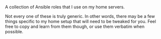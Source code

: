A collection of Ansible roles that I use on my home servers.

Not every one of these is truly generic. In other words, there may be a few things specific to my home setup that will need to be tweaked for you. Feel free to copy and learn from them though, or use them verbatim when possible.
